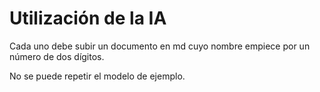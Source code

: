 # Utilización de la IA

Cada uno debe subir un documento en md cuyo nombre empiece por un número de dos dígitos.

No se puede repetir el modelo de ejemplo.